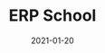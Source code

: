 ---
date: '2021-01-20'
title: 'ERP School'
github: 'https://github.com/hipporasy/erp_school'
youtube: 'https://www.youtube.com/watch?v=aDA-8skBVX0'
tech:
  - Flutter
  - Dart
company: 'Personal'
showInProjects: false
---